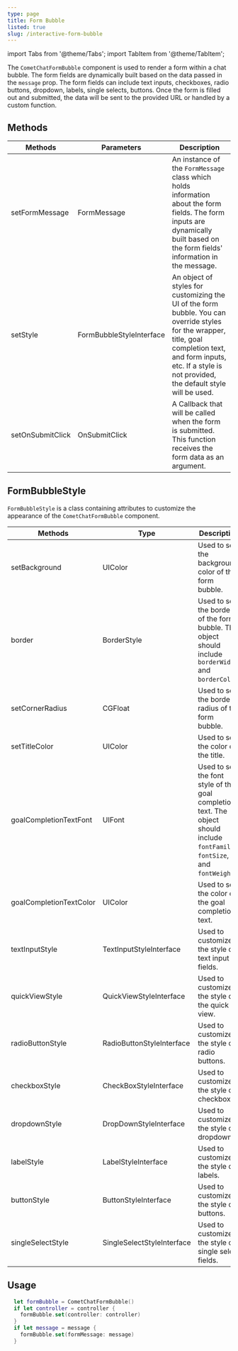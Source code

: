 ```yaml
---
type: page
title: Form Bubble
listed: true
slug: /interactive-form-bubble
---
```


import Tabs from '@theme/Tabs';
import TabItem from '@theme/TabItem';

The `CometChatFormBubble` component is used to render a form within a chat bubble. The form fields are dynamically built based on the data passed in the `message` prop. The form fields can include text inputs, checkboxes, radio buttons, dropdown, labels, single selects, buttons. Once the form is filled out and submitted, the data will be sent to the provided URL or handled by a custom function.

## Methods

| Methods          | Parameters               | Description                                                                                                                                                                                                            |
| ---------------- | ------------------------ | ---------------------------------------------------------------------------------------------------------------------------------------------------------------------------------------------------------------------- |
| setFormMessage   | FormMessage              | An instance of the `FormMessage` class which holds information about the form fields. The form inputs are dynamically built based on the form fields' information in the message.                                      |
| setStyle         | FormBubbleStyleInterface | An object of styles for customizing the UI of the form bubble. You can override styles for the wrapper, title, goal completion text, and form inputs, etc. If a style is not provided, the default style will be used. |
| setOnSubmitClick | OnSubmitClick            | A Callback that will be called when the form is submitted. This function receives the form data as an argument.                                                                                                        |

## FormBubbleStyle

`FormBubbleStyle` is a class containing attributes to customize the appearance of the `CometChatFormBubble` component.

| Methods                 | Type                       | Description                                                                                                                   |
| ----------------------- | -------------------------- | ----------------------------------------------------------------------------------------------------------------------------- |
| setBackground           | UIColor                    | Used to set the background color of the form bubble.                                                                          |
| border                  | BorderStyle                | Used to set the border of the form bubble. The object should include `borderWidth` and `borderColor`.                         |
| setCornerRadius         | CGFloat                    | Used to set the border radius of the form bubble.                                                                             |
| setTitleColor           | UIColor                    | Used to set the color of the title.                                                                                           |
| goalCompletionTextFont  | UIFont                     | Used to set the font style of the goal completion text. The object should include `fontFamily`, `fontSize`, and `fontWeight`. |
| goalCompletionTextColor | UIColor                    | Used to set the color of the goal completion text.                                                                            |
| textInputStyle          | TextInputStyleInterface    | Used to customize the style of text input fields.                                                                             |
| quickViewStyle          | QuickViewStyleInterface    | Used to customize the style of the quick view.                                                                                |
| radioButtonStyle        | RadioButtonStyleInterface  | Used to customize the style of radio buttons.                                                                                 |
| checkboxStyle           | CheckBoxStyleInterface     | Used to customize the style of checkboxes.                                                                                    |
| dropdownStyle           | DropDownStyleInterface     | Used to customize the style of dropdowns.                                                                                     |
| labelStyle              | LabelStyleInterface        | Used to customize the style of labels.                                                                                        |
| buttonStyle             | ButtonStyleInterface       | Used to customize the style of buttons.                                                                                       |
| singleSelectStyle       | SingleSelectStyleInterface | Used to customize the style of single select fields.                                                                          |

## Usage

<Tabs>
<TabItem value="Swift" label="Swift">

```swift
  let formBubble = CometChatFormBubble()
  if let controller = controller {
    formBubble.set(controller: controller)
  }
  if let message = message {
    formBubble.set(formMessage: message)
  }
```

</TabItem>
</Tabs>
